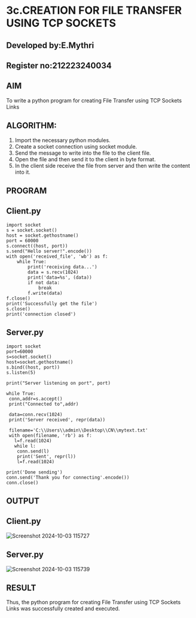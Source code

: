 # 3c.CREATION FOR FILE TRANSFER USING TCP SOCKETS
## Developed by:E.Mythri
## Register no:212223240034
## AIM
To write a python program for creating File Transfer using TCP Sockets Links
## ALGORITHM:
1. Import the necessary python modules.
2. Create a socket connection using socket module.
3. Send the message to write into the file to the client file.
4. Open the file and then send it to the client in byte format.
5. In the client side receive the file from server and then write the content into it.
## PROGRAM

## Client.py
```
import socket
s = socket.socket()
host = socket.gethostname()
port = 60000
s.connect((host, port))
s.send("Hello server!".encode())
with open('received_file', 'wb') as f:
    while True:
        print('receiving data...')
        data = s.recv(1024)
        print('data=%s', (data))
        if not data:
            break
        f.write(data)
f.close()
print('Successfully get the file')
s.close()
print('connection closed')
```
## Server.py
```
import socket
port=60000
s=socket.socket()
host=socket.gethostname()
s.bind((host, port))
s.listen(5)

print("Server listening on port", port)

while True:
 conn,addr=s.accept()
 print("Connected to",addr)

 data=conn.recv(1024)
 print('Server received', repr(data))

 filename='C:\\Users\\admin\\Desktop\\CN\\mytext.txt'
 with open(filename, 'rb') as f:
   l=f.read(1024)
   while l:
    conn.send(l)
    print('Sent', repr(l)) 
    l=f.read(1024)

print('Done sending') 
conn.send('Thank you for connecting'.encode())
conn.close()
```
## OUTPUT
## Client.py
![Screenshot 2024-10-03 115727](https://github.com/user-attachments/assets/58596f28-7e5d-4695-8f66-ff10c89f9044)

## Server.py
![Screenshot 2024-10-03 115739](https://github.com/user-attachments/assets/8ac50391-dbaa-4f0b-a210-9014de32fe6d)

## RESULT
Thus, the python program for creating File Transfer using TCP Sockets Links was 
successfully created and executed.
